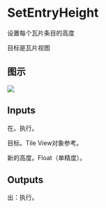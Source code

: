# SetEntryHeight

设置每个瓦片条目的高度

目标是瓦片视图

## 图示

![]($-20221218-21121339.png)

## Inputs

在。执行。

目标。Tile View对象参考。

新的高度。Float（单精度）。  

## Outputs

出：执行。
